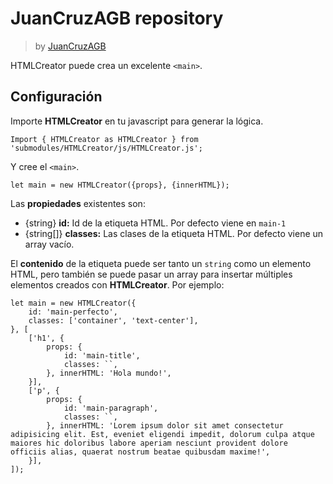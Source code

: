 
# JuanCruzAGB repository
> by [JuanCruzAGB](https://github.com/JuanCruzAGB)

HTMLCreator puede crea un excelente `<main>`.

## Configuración
Importe **HTMLCreator** en tu javascript para generar la lógica.
```
Import { HTMLCreator as HTMLCreator } from 'submodules/HTMLCreator/js/HTMLCreator.js';
```
Y cree el `<main>`.
```
let main = new HTMLCreator({props}, {innerHTML});
```
Las **propiedades** existentes son:
- {string} **id:** Id de la etiqueta HTML. Por defecto viene en `main-1`
- {string[]} **classes:** Las clases de la etiqueta HTML. Por defecto viene un array vacío.

El **contenido** de la etiqueta puede ser tanto un `string` como un elemento HTML, pero también se puede pasar un array para insertar múltiples elementos creados con **HTMLCreator**. Por ejemplo:
```
let main = new HTMLCreator({
	id: 'main-perfecto',
	classes: ['container', 'text-center'],
}, [
	['h1', {
		props: {
			id: 'main-title',
			classes: ``,
		}, innerHTML: 'Hola mundo!',
	}],
	['p', {
		props: {
			id: 'main-paragraph',
			classes: ``,
		}, innerHTML: 'Lorem ipsum dolor sit amet consectetur adipisicing elit. Est, eveniet eligendi impedit, dolorum culpa atque maiores hic doloribus labore aperiam nesciunt provident dolore officiis alias, quaerat nostrum beatae quibusdam maxime!',
	}],
]);
```